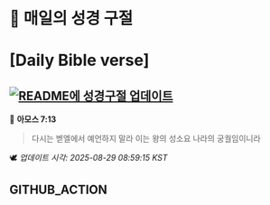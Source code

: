 # 🙏 매일의 성경 구절
# [Daily Bible verse]
## [![README에 성경구절 업데이트](https://github.com/DONGSUKA/first_test/actions/workflows/update-readme-bible.yml/badge.svg)](https://github.com/DONGSUKA/first_test/actions/workflows/update-readme-bible.yml)
<!-- START_BIBLE_VERSE -->
📖 **아모스 7:13**
> 다시는 벧엘에서 예언하지 말라 이는 왕의 성소요 나라의 궁궐임이니라

🕊️ _업데이트 시각: 2025-08-29 08:59:15 KST_
  <!-- END_BIBLE_VERSE -->
## GITHUB_ACTION
